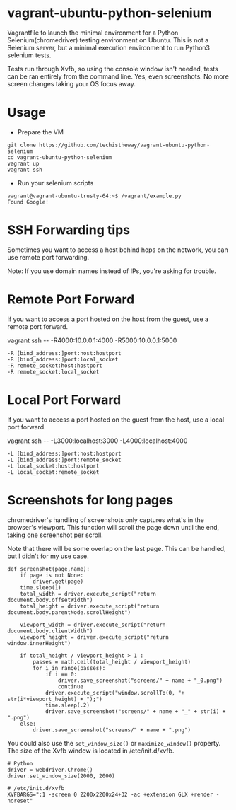 # vagrant-ubuntu-python-selenium
Vagrantfile to launch the minimal environment for a Python Selenium(chromedriver) testing environment on Ubuntu. This is not a Selenium server, but a minimal execution environment to run Python3 selenium tests.

Tests run through Xvfb, so using the console window isn't needed, tests can be ran entirely from the command line. Yes, even screenshots. No more screen changes taking your OS focus away.

# Usage

* Prepare the VM

```
git clone https://github.com/techistheway/vagrant-ubuntu-python-selenium
cd vagrant-ubuntu-python-selenium
vagrant up
vagrant ssh
```


* Run your selenium scripts

```
vagrant@vagrant-ubuntu-trusty-64:~$ /vagrant/example.py
Found Google!
```

# SSH Forwarding tips

Sometimes you want to access a host behind hops on the network, you can use remote port forwarding.

Note: If you use domain names instead of IPs, you're asking for trouble.

# Remote Port Forward

If you want to access a port hosted on the host from the guest, use a remote port forward.


vagrant ssh -- -R4000:10.0.0.1:4000 -R5000:10.0.0.1:5000


```
-R [bind_address:]port:host:hostport
-R [bind_address:]port:local_socket
-R remote_socket:host:hostport
-R remote_socket:local_socket
```

# Local Port Forward

If you want to access a port hosted on the guest from the host, use a local port forward.


vagrant ssh -- -L3000:localhost:3000 -L4000:localhost:4000


```
-L [bind_address:]port:host:hostport
-L [bind_address:]port:remote_socket
-L local_socket:host:hostport
-L local_socket:remote_socket
```

# Screenshots for long pages

chromedriver's handling of screenshots only captures what's in the browser's viewport. This function will scroll the page down until the end, taking one screenshot per scroll.

Note that there will be some overlap on the last page. This can be handled, but I didn't for my use case.

```
def screenshot(page,name):
    if page is not None:
        driver.get(page)
    time.sleep(1)
    total_width = driver.execute_script("return document.body.offsetWidth")
    total_height = driver.execute_script("return document.body.parentNode.scrollHeight")

    viewport_width = driver.execute_script("return document.body.clientWidth")
    viewport_height = driver.execute_script("return window.innerHeight")

    if total_height / viewport_height > 1 :
        passes = math.ceil(total_height / viewport_height)
        for i in range(passes):
            if i == 0:
                driver.save_screenshot("screens/" + name + "_0.png")
                continue
            driver.execute_script("window.scrollTo(0, "+ str(i*viewport_height) + ");")
            time.sleep(.2)
            driver.save_screenshot("screens/" + name + "_" + str(i) + ".png")
    else:
        driver.save_screenshot("screens/" + name + ".png")
```

You could also use the ```set_window_size()```  or ```maximize_window()``` property. The size of the Xvfb window is located in /etc/init.d/xvfb.

```
# Python
driver = webdriver.Chrome()
driver.set_window_size(2000, 2000)

# /etc/init.d/xvfb
XVFBARGS=":1 -screen 0 2200x2200x24+32 -ac +extension GLX +render -noreset"
```
